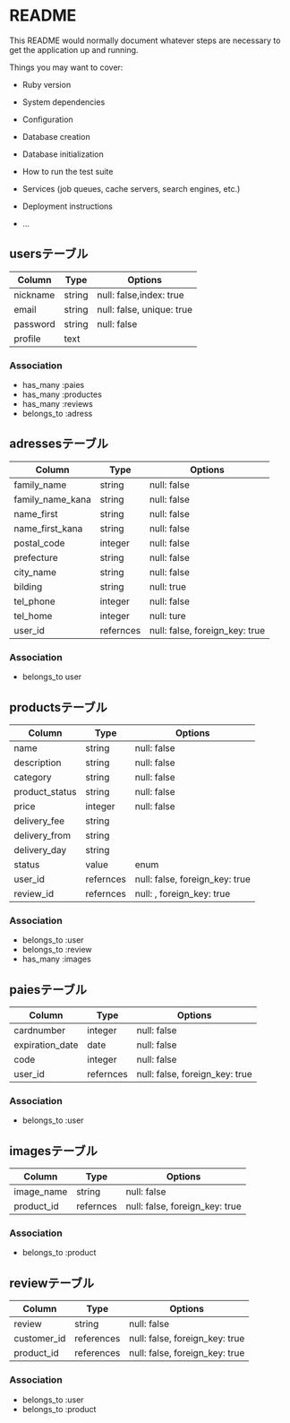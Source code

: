 # README

This README would normally document whatever steps are necessary to get the
application up and running.

Things you may want to cover:

* Ruby version

* System dependencies

* Configuration

* Database creation

* Database initialization

* How to run the test suite

* Services (job queues, cache servers, search engines, etc.)

* Deployment instructions

* ...

## usersテーブル
|Column|Type|Options|
|------|----|-------|
|nickname|string|null: false,index: true|
|email|string|null: false, unique: true|
|password|string|null: false|
|profile|text|

### Association
- has_many :paies
- has_many :productes
- has_many :reviews
- belongs_to :adress

## adressesテーブル
|Column|Type|Options|
|------|----|-------|
|family_name|string|null: false|
|family_name_kana|string|null: false|
|name_first|string|null: false|
|name_first_kana|string|null: false|
|postal_code|integer|null: false|
|prefecture|string|null: false|
|city_name|string|null: false|
|bilding|string|null: true|
|tel_phone|integer|null: false|
|tel_home|integer|null: ture|
|user_id|refernces|null: false, foreign_key: true|

### Association
- belongs_to user

## productsテーブル
|Column|Type|Options|
|------|----|-------|
|name|string|null: false|
|description|string|null: false|
|category|string|null: false|
|product_status|string|null: false|
|price|integer|null: false|
|delivery_fee|string||null: false|
|delivery_from|string||null: false|
|delivery_day|string||null: false|
|status|value|enum|
|user_id|refernces|null: false, foreign_key: true|
|review_id|refernces|null: , foreign_key: true|

### Association
- belongs_to :user
- belongs_to :review
- has_many :images

## paiesテーブル
|Column|Type|Options|
|------|----|-------|
|cardnumber|integer|null: false|
|expiration_date|date|null: false|
|code|integer|null: false|
|user_id|refernces|null: false, foreign_key: true|

### Association
- belongs_to :user

## imagesテーブル
|Column|Type|Options|
|------|----|-------|
|image_name|string|null: false|
|product_id|refernces|null: false, foreign_key: true|


### Association
- belongs_to :product

## reviewテーブル
|Column|Type|Options|
|------|----|-------|
|review|string|null: false|
|customer_id|references|null: false, foreign_key: true|
|product_id|references|null: false, foreign_key: true|


### Association
- belongs_to :user
- belongs_to :product

